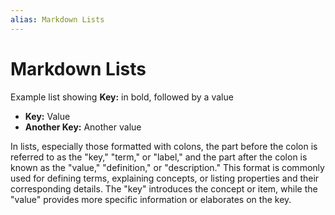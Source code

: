 ```yaml
---
alias: Markdown Lists
---
```

# Markdown Lists

Example list showing **Key:** in bold, followed by a value

- **Key:** Value
- **Another Key:** Another value


In lists, especially those formatted with colons, the part before the colon is referred to as the "key," "term," or "label," and the part after the colon is known as the "value," "definition," or "description." This format is commonly used for defining terms, explaining concepts, or listing properties and their corresponding details. The "key" introduces the concept or item, while the "value" provides more specific information or elaborates on the key.
